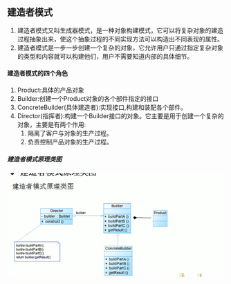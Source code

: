 ## 建造者模式  
1. 建造者模式又叫生成器模式，是一种对象构建模式，它可以将复杂对象的建造过程抽象出来，使这个抽象过程的不同实现方法可以构造出不同表现的属性。  
2. 建造者模式是一步一步创建一个复杂的对象，它允许用户只通过指定复杂对象的类型和内容就可以构建他们，用户不需要知道内部的具体细节。  
#### 建造者模式的四个角色  
1. Product:具体的产品对象
2. Builder:创建一个Product对象的各个部件指定的接口
3. ConcreteBuilder(具体建造者):实现接口,构建和装配各个部件。
4. Director(指挥者):构建一个Builder接口的对象。它主要是用于创建一个复杂的对象，主要是有两个作用:
   1. 隔离了客户与对象的生产过程。
   2. 负责控制产品对象的生产过程。  
##### 建造者模式原理类图  
![img.png](img.png)